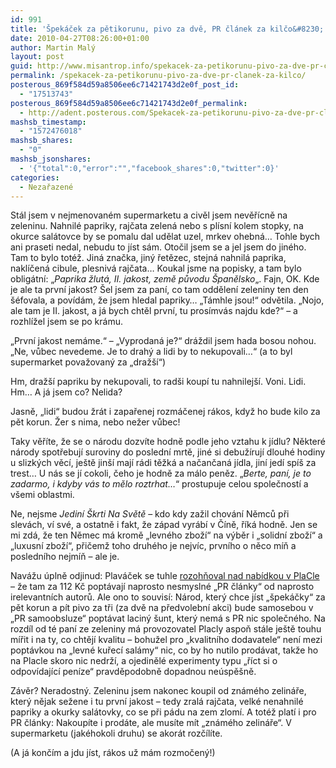 ```yaml
---
id: 991
title: 'Špekáček za pětikorunu, pivo za dvě, PR článek za kilčo&#8230;'
date: 2010-04-27T08:26:00+01:00
author: Martin Malý
layout: post
guid: http://www.misantrop.info/spekacek-za-petikorunu-pivo-za-dve-pr-clanek-za-kilco/
permalink: /spekacek-za-petikorunu-pivo-za-dve-pr-clanek-za-kilco/
posterous_869f584d59a8506ee6c71421743d2e0f_post_id:
  - "17513743"
posterous_869f584d59a8506ee6c71421743d2e0f_permalink:
  - http://adent.posterous.com/Spekacek-za-petikorunu-pivo-za-dve-pr-clanek
mashsb_timestamp:
  - "1572476018"
mashsb_shares:
  - "0"
mashsb_jsonshares:
  - '{"total":0,"error":"","facebook_shares":0,"twitter":0}'
categories:
  - Nezařazené
---
```

Stál jsem v nejmenovaném supermarketu a civěl jsem nevěřícně na zeleninu. Nahnilé papriky, rajčata zelená nebo s plísní kolem stopky, na okurce salátovce by se pomalu dal udělat uzel, mrkev ohebná&#8230; Tohle bych ani praseti nedal, nebudu to jíst sám. Otočil jsem se a jel jsem do jiného. Tam to bylo totéž. Jiná značka, jiný řetězec, stejná nahnilá paprika, naklíčená cibule, plesnivá rajčata&#8230; Koukal jsme na popisky, a tam bylo obligátní: &#8222;_Paprika žlutá, II. jakost, země původu Španělsko_&#8222;. Fajn, OK. Kde je ale ta první jakost? Šel jsem za paní, co tam oddělení zeleniny ten den šéfovala, a povídám, že jsem hledal papriky&#8230; &#8222;Támhle jsou!&#8220; odvětila. &#8222;Nojo, ale tam je II. jakost, a já bych chtěl první, tu prosímvás najdu kde?&#8220; &#8211; a rozhlížel jsem se po krámu.

&#8222;První jakost nemáme.&#8220; &#8211; &#8222;Vyprodaná je?&#8220; dráždil jsem hada bosou nohou. &#8222;Ne, vůbec nevedeme. Je to drahý a lidi by to nekupovali&#8230;&#8220; (a to byl supermarket považovaný za &#8222;dražší&#8220;)

Hm, dražší papriku by nekupovali, to radši koupí tu nahnilejší. Voni. Lidi. Hm&#8230; A já jsem co? Nelida?

Jasně, &#8222;lidi&#8220; budou žrát i zapařenej rozmáčenej rákos, když ho bude kilo za pět korun. Žer s nima, nebo nežer vůbec!

Taky věříte, že se o národu dozvíte hodně podle jeho vztahu k jídlu? Některé národy spotřebují suroviny do poslední mrtě, jiné si debužírují dlouhé hodiny u slizkých věcí, ještě jinší mají rádi těžká a načančaná jídla, jiní jedí spíš za trest&#8230; U nás se jí cokoli, čeho je hodně za málo peněz. &#8222;_Berte, paní, je to zadarmo, i kdyby vás to mělo roztrhat&#8230;_&#8220; prostupuje celou společností a všemi oblastmi.

Ne, nejsme _Jediní Škrti Na Světě_ &#8211; kdo kdy zažil chování Němců při slevách, ví své, a ostatně i fakt, že západ vyrábí v Číně, říká hodně. Jen se mi zdá, že ten Němec má kromě &#8222;levného zboží&#8220; na výběr i &#8222;solidní zboží&#8220; a &#8222;luxusní zboží&#8220;, přičemž toho druhého je nejvíc, prvního o něco míň a posledního nejmíň &#8211; ale je.

Navážu úplně odjinud: Plaváček se tuhle [rozohňoval nad nabídkou v PlaCle](http://plavacek.posterous.com/jak-psat-pr-clanky-a-nebyt-pritom-za-blbce) &#8211; že tam za 112 Kč poptávají naprosto nesmyslné &#8222;PR články&#8220; od naprosto irelevantních autorů. Ale ono to souvisí: Národ, který chce jíst &#8222;špekáčky&#8220; za pět korun a pít pivo za tři (za dvě na předvolební akci) bude samosebou v &#8222;PR samoobsluze&#8220; poptávat laciný šunt, který nemá s PR nic společného. Na rozdíl od té paní ze zeleniny má provozovatel Placly aspoň stále ještě touhu mířit i na ty, co chtějí kvalitu &#8211; bohužel pro &#8222;kvalitního dodavatele&#8220; není mezi poptávkou na &#8222;levné kuřecí salámy&#8220; nic, co by ho nutilo prodávat, takže ho na Placle skoro nic nedrží, a ojedinělé experimenty typu &#8222;říct si o odpovídající peníze&#8220; pravděpodobně dopadnou neúspěšně.

Závěr? Neradostný. Zeleninu jsem nakonec koupil od známého zelináře, který nějak sežene i tu první jakost &#8211; tedy zralá rajčata, velké nenahnilé papriky a okurky salátovky, co se při pádu na zem zlomí. A totéž platí i pro PR články: Nakoupíte i prodáte, ale musíte mít &#8222;známého zelináře&#8220;. V supermarketu (jakéhokoli druhu) se akorát rozčílíte.

(A já končím a jdu jíst, rákos už mám rozmočený!)